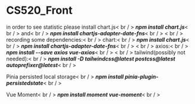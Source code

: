 # CS520_Front
 
in order to see statistic please install chart.js< br / >
***npm install chart.js***< br / >
and< br / >
***npm install chartjs-adapter-date-fns***< br / >
< br / >
recording some dependencies:< br / >
chart:< br / >
***npm install chart.js***< br / >
***npm install chartjs-adapter-date-fns***< br / >
< br / >
axios:< br / >
***npm install --save axios vue-axios***< br / >
< br / >
tailwind(possibly not needed):< br / >
***npm install -D tailwindcss@latest postcss@latest autoprefixer@latest***< br / >

Pinia persisted local storage< br / >
***npm install pinia-plugin-persistedstate***< br / >

Vue Moment< br / >
***npm install moment vue-moment***< br / >
